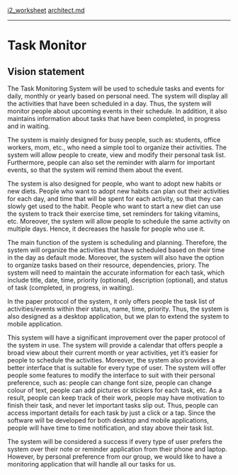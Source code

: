 [i2_worksheet]()
[architect.md]()


------------------------------------------------------
# Task Monitor
## Vision statement
The Task Monitoring System will be used to schedule tasks and events for daily, monthly or yearly based on personal need. The system will display all the activities that have been scheduled in a day. Thus, the system will monitor people about upcoming events in their schedule. In addition, it also maintains information about tasks that have been completed, in progress and in waiting. 

The system is mainly designed for busy people, such as: students, office workers, mom, etc., who need a simple tool to organize their activities. The system will allow people to create, view and modify their personal task list. Furthermore, people can also set the reminder with alarm for important events, so that the system will remind them about the event.

The system is also designed for people, who want to adopt new habits or new diets. People who want to adopt new habits can plan out their activities for each day, and time that will be spent for each activity, so that they can slowly get used to the habit. People who want to start a new diet can use the system to track their exercise time, set reminders for taking vitamins, etc. Moreover, the system will allow people to schedule the same activity on multiple days. Hence, it decreases the hassle for people who use it.

The main function of the system is scheduling and planning. Therefore, the system will organize the activities that have scheduled based on their time in the day as default mode. Moreover, the system will also have the option to organize tasks based on their resource, dependencies, priory. The system will need to maintain the accurate information for each task, which include title, date, time, priority (optional), description (optional), and status of task (completed, in progress, in waiting). 

In the paper protocol of the system, it only offers people the task list of activities/events within their status, name, time, priority. Thus, the system is also designed as a desktop application, but we plan to extend the system to mobile application.

This system will have a significant improvement over the paper protocol of the system in use. The system will provide a calendar that offers people a broad view about their current month or year activities, yet it’s easier for people to schedule the activities. Moreover, the system also provides a better interface that is suitable for every type of user. The system will offer people some features to modify the interface to suit with their personal preference, such as: people can change font size, people can change colour of text, people can add pictures or stickers for each task, etc. As a result, people can keep track of their work, people may have motivation to finish their task, and never let important tasks slip out. Thus, people can access important details for each task by just a click or a tap. Since the software will be developed for both desktop and mobile applications, people will have time to time notification, and stay above their task list.

The system will be considered a success if every type of user prefers the system over their note or reminder application from their phone and laptop. However, by personal preference from our group, we would like to have a monitoring application that will handle all our tasks for us.

